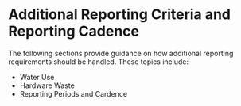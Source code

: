 # Additional Reporting Criteria and Reporting Cadence

The following sections provide guidance on how additional reporting requirements should be handled. These topics include:

* Water Use
* Hardware Waste
* Reporting Periods and Cardence

